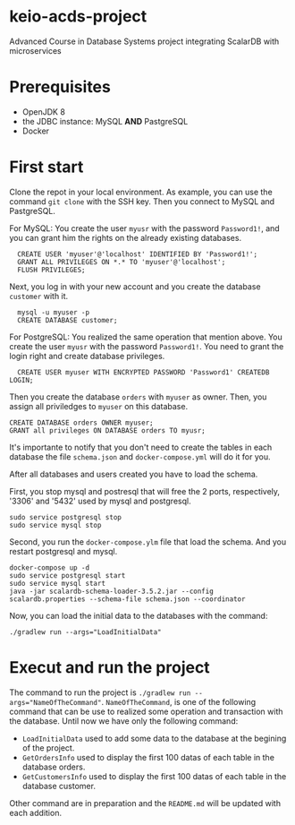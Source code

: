 # keio-acds-project
Advanced Course in Database Systems project integrating ScalarDB with microservices

# Prerequisites
- OpenJDK 8
- the JDBC instance: MySQL **AND** PastgreSQL
- Docker

# First start 
Clone the repot in your local environment. As example, you can use the command `git clone` with the SSH key. 
Then you connect to MySQL and PastgreSQL. 

For MySQL:
  You create the user `myusr` with the password `Password1!`, and you can grant him the rights on the already existing databases. 
```
  CREATE USER 'myuser'@'localhost' IDENTIFIED BY 'Password1!';
  GRANT ALL PRIVILEGES ON *.* TO 'myuser'@'localhost';
  FLUSH PRIVILEGES;
```
  Next, you log in with your new account and you create the database `customer` with it.
```
  mysql -u myuser -p
  CREATE DATABASE customer;
```
For PostgreSQL:
  You realized the same operation that mention above. You create the user `myusr` with the password `Password1!`. You need to grant the login right and create database privileges.
  ```
    CREATE USER myuser WITH ENCRYPTED PASSWORD 'Password1' CREATEDB LOGIN;
  ```
  Then you create the database `orders` with `myuser` as owner. Then, you assign all priviledges to `myuser` on this database.
  ```
  CREATE DATABASE orders OWNER myuser;
  GRANT all privileges ON DATABASE orders TO myusr;
  ```
 It's importante to notify that you don't need to create the tables in each database the file `schema.json` and `docker-compose.yml` will do it for you. 
 
 After all databases and users created you have to load the schema.
 
 First, you stop mysql and postresql that will free the 2 ports, respectively, '3306' and '5432' used by mysql and postgresql. 
 ```
 sudo service postgresql stop
 sudo service mysql stop
 ```
 Second, you run the `docker-compose.ylm` file that load the schema. And you restart postgresql and mysql.
 
 ```
 docker-compose up -d
 sudo service postgresql start
 sudo service mysql start
 java -jar scalardb-schema-loader-3.5.2.jar --config scalardb.properties --schema-file schema.json --coordinator
 ```
 Now, you can load the initial data to the databases with the command: 
 ```
 ./gradlew run --args="LoadInitialData"
 ```
 
 # Execut and run the project
 
 The command to run the project is `./gradlew run --args="NameOfTheCommand"`. `NameOfTheCommand`, is one of the following command that can be use to realized some operation and transaction with the database. Until now we have only the following command:
 - `LoadInitialData` used to add some data to the database at the begining of the project.
 - `GetOrdersInfo` used to display the first 100 datas of each table in the database orders.
 - `GetCustomersInfo` used to display the first 100 datas of each table in the database customer.
 
 Other command are in preparation and the `README.md` will be updated with each addition. 

